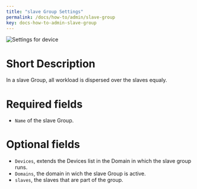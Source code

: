 ```yaml
---
title: "slave Group Settings"
permalink: /docs/how-to/admin/slave-group
key: docs-how-to-admin-slave-group
---
```


![Settings for device](/fireping/assets/images/slave_group_settings.png)

# Short Description
In a slave Group, all workload is dispersed over the slaves equaly.

# Required fields
- `Name` of the slave Group.

# Optional fields
- `Devices`, extends the Devices list in the Domain in which the slave group runs.
- `Domains`, the domain in wich the slave Group is active.
- `slaves`, the slaves that are part of the group.
